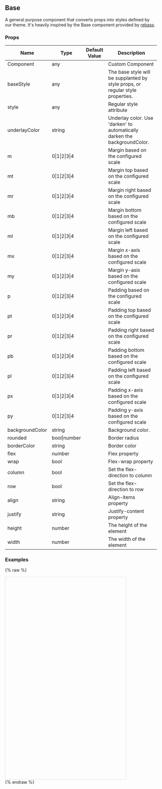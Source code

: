 ## Base 
 
A general purpose component that converts props into styles
defined by our theme. It's heavily inspired by the Base
component provided by [rebass](https://github.com/jxnblk/rebass).
 ### Props
Name | Type | Default Value | Description
--- | --- | --- | --- 
Component | any  |   | Custom Component
baseStyle | any  |   | The base style will be supplanted by style props, or regular style properties.
style | any  |   | Regular style attribute
underlayColor | string  |   | Underlay color. Use 'darken' to automatically darken the backgroundColor.
m | 0&#124;1&#124;2&#124;3&#124;4 |   | Margin based on the configured scale
mt | 0&#124;1&#124;2&#124;3&#124;4 |   | Margin top based on the configured scale
mr | 0&#124;1&#124;2&#124;3&#124;4 |   | Margin right based on the configured scale
mb | 0&#124;1&#124;2&#124;3&#124;4 |   | Margin bottom based on the configured scale
ml | 0&#124;1&#124;2&#124;3&#124;4 |   | Margin left based on the configured scale
mx | 0&#124;1&#124;2&#124;3&#124;4 |   | Margin x-axis based on the configured scale
my | 0&#124;1&#124;2&#124;3&#124;4 |   | Margin y-asix based on the configured scale
p | 0&#124;1&#124;2&#124;3&#124;4 |   | Padding based on the configured scale
pt | 0&#124;1&#124;2&#124;3&#124;4 |   | Padding top based on the configured scale
pr | 0&#124;1&#124;2&#124;3&#124;4 |   | Padding right based on the configured scale
pb | 0&#124;1&#124;2&#124;3&#124;4 |   | Padding bottom based on the configured scale
pl | 0&#124;1&#124;2&#124;3&#124;4 |   | Padding left based on the configured scale
px | 0&#124;1&#124;2&#124;3&#124;4 |   | Padding x-axis based on the configured scale
py | 0&#124;1&#124;2&#124;3&#124;4 |   | Padding y-axis based on the configured scale
backgroundColor | string  |   | Background color.
rounded | bool&#124;number |   | Border radius
borderColor | string  |   | Border color
flex | number  |   | Flex property
wrap | bool  |   | Flex-wrap property
column | bool  |   | Set the flex-direction to column
row | bool  |   | Set the flex-direction to row
align | string  |   | Align-items property
justify | string  |   | Justify-content property
height | number  |   | The height of the element
width | number  |   | The width of the element
 

  ### Examples

  {% raw %}

  <script src="https://fb.me/react-15.2.1.js"></script>
  <script src="https://fb.me/react-dom-15.2.1.js"></script>
  <script src="https://rawgit.com/bmcmahen/panza/docs/docs/assets/ReactNative.js"></script>
  <script src="https://rawgit.com/bmcmahen/panza/docs/docs/assets/panza.web.js"></script>
  <link href='https://cdn.rawgit.com/driftyco/ionicons/3.0/dist/css/ionicons.css' rel='stylesheet'><link>
  <div style="position: relative; width: 400px; height: 667px; border: 1px solid #ddd;" id='react-root'></div>
  <script>
'use strict';

var _Panza = Panza;
var Button = _Panza.Button;
var Divider = _Panza.Divider;
var Base = _Panza.Base;
var Text = _Panza.Text;
var _ReactNative = ReactNative;
var ListView = _ReactNative.ListView;


function noop() {
  console.log('button pressed');
}

var ds = new ListView.DataSource({
  rowHasChanged: function rowHasChanged(r1, r2) {
    return r1 !== r2;
  }
});

var Module = function Module(_ref) {
  var examples = _ref.examples;


  var datas = ds.cloneWithRows(examples);

  return React.createElement(Base, {
    Component: ListView,
    dataSource: datas,
    renderRow: function renderRow(row) {
      return React.createElement(
        Base,
        { py: 2 },
        React.createElement(
          Base,
          { px: 2 },
          React.createElement(
            Text,
            { mb: 1, bold: true },
            row.title
          )
        ),
        React.createElement(
          Base,
          row.props,
          row.render()
        ),
        React.createElement(
          Base,
          { p: 2, mt: 1 },
          React.createElement(
            'code',
            null,
            React.createElement(
              'pre',
              null,
              row.exampleString || row.code
            )
          )
        )
      );
    },
    renderSeparator: function renderSeparator(a, b) {
      return React.createElement(Divider, { key: a + b });
    }
  });
};

var Examples = function Examples() {
  var _Panza2 = Panza;
  var Base = _Panza2.Base;


  return [{
    title: 'Base with padding',
    render: function render() {
      return React.createElement(Base, { backgroundColor: 'primary', p: 4 });
    },
    code: '<Base backgroundColor=\'primary\' p={4} />'
  }, {
    title: 'Base with margin',
    render: function render() {
      return React.createElement(
        Base,
        { p: 2 },
        React.createElement(Base, { backgroundColor: 'red', p: 4, mb: 2 }),
        React.createElement(Base, { backgroundColor: 'light', p: 4 })
      );
    },
    code: '<Base backgroundColor=\'light\' p={4} />',
    code: '<Base backgroundColor=\'red\' p={4} mb={2} />',
    code: '<Base p={2}>\n          <Base backgroundColor=\'red\' p={4} mb={2} />\n          <Base backgroundColor=\'light\' p={4} />\n        </Base>'
  }, {
    title: 'Base rounded',
    render: function render() {
      return React.createElement(Base, { backgroundColor: 'green', rounded: 30, p: 4 });
    },
    code: '<Base backgroundColor=\'green\' rounded={30} p={4} />'
  }, {
    title: 'Base width & height',
    render: function render() {
      return React.createElement(Base, { width: 30, height: 50, backgroundColor: 'green' });
    },
    code: '<Base width={30} height={50} backgroundColor=\'green\' />'
  }, {
    title: 'Base with flex',
    render: function render() {
      return React.createElement(
        Base,
        { height: 200, flex: 1, column: true, justify: 'space-between', align: 'center', backgroundColor: 'light' },
        React.createElement(Base, { p: 2, backgroundColor: 'primary' }),
        React.createElement(Base, { p: 2, backgroundColor: 'secondary' }),
        React.createElement(Base, { alignSelf: 'flex-start', p: 2, backgroundColor: 'positive' })
      );
    },
    code: '<Base alignSelf=\'flex-start\' p={2} backgroundColor=\'positive\' />',
    code: '<Base p={2} backgroundColor=\'secondary\' />',
    code: '<Base p={2} backgroundColor=\'primary\' />',
    code: '<Base height={200} flex={1} column justify=\'space-between\' align=\'center\' backgroundColor=\'light\'>\n          <Base p={2} backgroundColor=\'primary\' />\n          <Base p={2} backgroundColor=\'secondary\' />\n          <Base alignSelf=\'flex-start\' p={2} backgroundColor=\'positive\' />\n        </Base>'
  }];
};

var App = function App() {
  return React.createElement(Module, { examples: Examples() });
};

ReactNative.AppRegistry.registerComponent('MyApp', function () {
  return App;
});
ReactNative.AppRegistry.runApplication('MyApp', {
  rootTag: document.getElementById('react-root')
});
  </script>
  {% endraw %}
